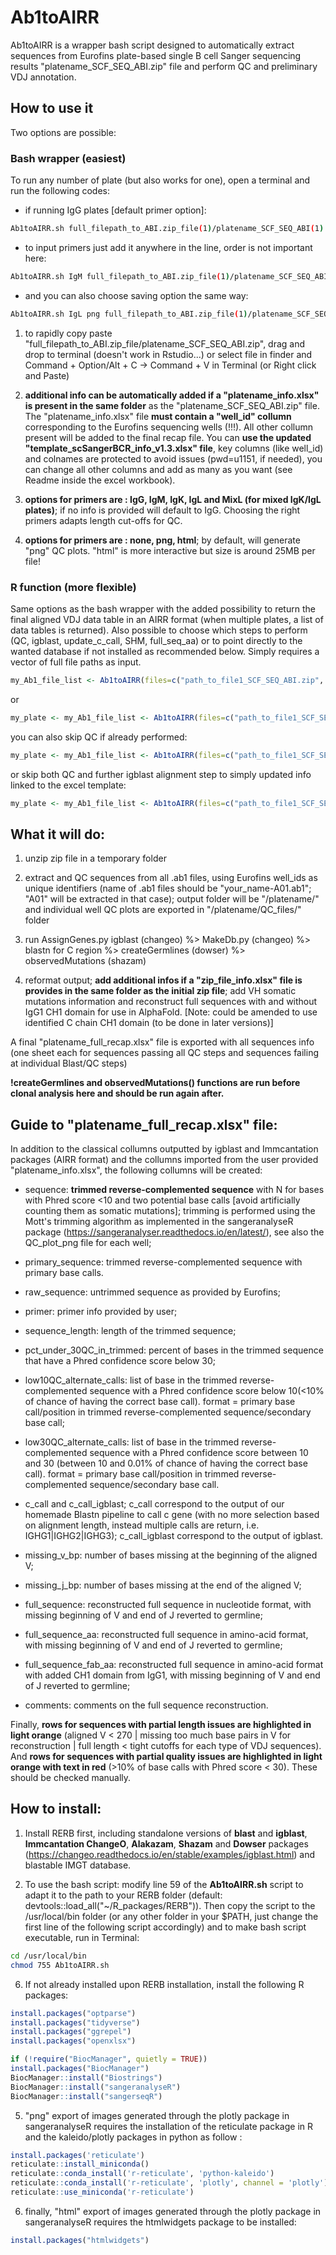 # Ab1toAIRR

Ab1toAIRR is a wrapper bash script designed to automatically extract sequences from Eurofins plate-based single B cell Sanger sequencing results "platename_SCF_SEQ_ABI.zip" file and perform QC and preliminary VDJ annotation.

## How to use it

Two options are possible:

### **Bash wrapper** (easiest)

To run any number of plate (but also works for one), open a terminal and run the following codes:

-   if running IgG plates [default primer option]:

``` bash
Ab1toAIRR.sh full_filepath_to_ABI.zip_file(1)/platename_SCF_SEQ_ABI(1).zip full_filepath_to_ABI.zip_file(2)/platename_SCF_SEQ_ABI(2).zip full_filepath_to_ABI.zip_file(3)/platename_SCF_SEQ_ABI(3).zip
```

-   to input primers just add it anywhere in the line, order is not important here:

``` bash
Ab1toAIRR.sh IgM full_filepath_to_ABI.zip_file(1)/platename_SCF_SEQ_ABI(1).zip full_filepath_to_ABI.zip_file(2)/platename_SCF_SEQ_ABI(2).zip full_filepath_to_ABI.zip_file(3)/platename_SCF_SEQ_ABI(3).zip
```

-   and you can also choose saving option the same way:

``` bash
Ab1toAIRR.sh IgL png full_filepath_to_ABI.zip_file(1)/platename_SCF_SEQ_ABI(1).zip full_filepath_to_ABI.zip_file(2)/platename_SCF_SEQ_ABI(2).zip full_filepath_to_ABI.zip_file(3)/platename_SCF_SEQ_ABI(3).zip
```

1.  to rapidly copy paste "full_filepath_to_ABI.zip_file/platename_SCF_SEQ_ABI.zip", drag and drop to terminal (doesn't work in Rstudio...) or select file in finder and Command + Option/Alt + C -\> Command + V in Terminal (or Right click and Paste)

2.  **additional info can be automatically added if a "platename_info.xlsx" is present in the same folder** as the "platename_SCF_SEQ_ABI.zip" file. The "platename_info.xlsx" file **must contain a "well_id" collumn** corresponding to the Eurofins sequencing wells (!!!). All other collumn present will be added to the final recap file. You can **use the updated "template_scSangerBCR_info_v1.3.xlsx" file**, key columns (like well_id) and colnames are protected to avoid issues (pwd=u1151, if needed), you can change all other columns and add as many as you want (see Readme inside the excel workbook).

3.  **options for primers are : IgG, IgM, IgK, IgL and MixL (for mixed IgK/IgL plates)**; if no info is provided will default to IgG. Choosing the right primers adapts length cut-offs for QC.

4.  **options for primers are : none, png, html**; by default, will generate "png" QC plots. "html" is more interactive but size is around 25MB per file!

### **R function** (more flexible)

Same options as the bash wrapper with the added possibility to return the final aligned VDJ data table in an AIRR format (when multiple plates, a list of data tables is returned). Also possible to choose which steps to perform (QC, igblast, update_c_call, SHM, full_seq_aa) or to point directly to the wanted database if not installed as recommended below. Simply requires a vector of full file paths as input.

``` r
my_Ab1_file_list <- Ab1toAIRR(files=c("path_to_file1_SCF_SEQ_ABI.zip", "path_to_file2_SCF_SEQ_ABI.zip", "path_to_file3_SCF_SEQ_ABI.zip"), primers = "IgG", save = "png", return_df = FALSE)
```

or

``` r
my_plate <- my_Ab1_file_list <- Ab1toAIRR(files=c("path_to_file1_SCF_SEQ_ABI.zip", "path_to_file2_SCF_SEQ_ABI.zip", "path_to_file3_SCF_SEQ_ABI.zip"), primers = "IgG", save = "png", return_df = TRUE)
```

you can also skip QC if already performed:

``` r
my_plate <- my_Ab1_file_list <- Ab1toAIRR(files=c("path_to_file1_SCF_SEQ_ABI.zip", "path_to_file2_SCF_SEQ_ABI.zip", "path_to_file3_SCF_SEQ_ABI.zip"), QC = FALSE, return_df = TRUE)
```

or skip both QC and further igblast alignment step to simply updated info linked to the excel template:

``` r
my_plate <- my_Ab1_file_list <- Ab1toAIRR(files=c("path_to_file1_SCF_SEQ_ABI.zip", "path_to_file2_SCF_SEQ_ABI.zip", "path_to_file3_SCF_SEQ_ABI.zip"), update_info = TRUE, return_df = TRUE)
```

## What it will do:

1.  unzip zip file in a temporary folder

2.  extract and QC sequences from all .ab1 files, using Eurofins well_ids as unique identifiers (name of .ab1 files should be "your_name-A01.ab1"; "A01" will be extracted in that case); output folder will be "/platename/" and individual well QC plots are exported in "/platename/QC_files/" folder

3.  run AssignGenes.py igblast (changeo) %\> MakeDb.py (changeo) %\> blastn for C region %\> createGermlines (dowser) %\> observedMutations (shazam)

4.  reformat output; **add additional infos if a "zip_file_info.xlsx" file is provides in the same folder as the initial zip file**; add VH somatic mutations information and reconstruct full sequences with and without IgG1 CH1 domain for use in AlphaFold. [Note: could be amended to use identified C chain CH1 domain (to be done in later versions)]

A final "platename_full_recap.xlsx" file is exported with all sequences info (one sheet each for sequences passing all QC steps and sequences failing at individual Blast/QC steps)

**!createGermlines and observedMutations() functions are run before clonal analysis here and should be run again after.**

## Guide to "platename_full_recap.xlsx" file:

In addition to the classical collumns outputted by igblast and Immcantation packages (AIRR format) and the collumns imported from the user provided "platename_info.xlsx", the following collumns will be created:

-   sequence: **trimmed reverse-complemented sequence** with N for bases with Phred score \<10 and two potential base calls [avoid artificially counting them as somatic mutations]; trimming is performed using the Mott's trimming algorithm as implemented in the sangeranalyseR package (<https://sangeranalyser.readthedocs.io/en/latest/>), see also the QC_plot_png file for each well;

-   primary_sequence: trimmed reverse-complemented sequence with primary base calls.

-   raw_sequence: untrimmed sequence as provided by Eurofins;

-   primer: primer info provided by user;

-   sequence_length: length of the trimmed sequence;

-   pct_under_30QC_in_trimmed: percent of bases in the trimmed sequence that have a Phred confidence score below 30;

-   low10QC_alternate_calls: list of base in the trimmed reverse-complemented sequence with a Phred confidence score below 10(\<10% of chance of having the correct base call). format = primary base call/position in trimmed reverse-complemented sequence/secondary base call;

-   low30QC_alternate_calls: list of base in the trimmed reverse-complemented sequence with a Phred confidence score between 10 and 30 (between 10 and 0.01% of chance of having the correct base call). format = primary base call/position in trimmed reverse-complemented sequence/secondary base call.

-   c_call and c_call_igblast; c_call correspond to the output of our homemade Blastn pipeline to call c gene (with no more selection based on alignment length, instead multiple calls are return, i.e. IGHG1\|IGHG2\|IGHG3); c_call_igblast correspond to the output of igblast.

-   missing_v_bp: number of bases missing at the beginning of the aligned V;

-   missing_j_bp: number of bases missing at the end of the aligned V;

-   full_sequence: reconstructed full sequence in nucleotide format, with missing beginning of V and end of J reverted to germline;

-   full_sequence_aa: reconstructed full sequence in amino-acid format, with missing beginning of V and end of J reverted to germline;

-   full_sequence_fab_aa: reconstructed full sequence in amino-acid format with added CH1 domain from IgG1, with missing beginning of V and end of J reverted to germline;

-   comments: comments on the full sequence reconstruction.

Finally, **rows for sequences with partial length issues are highlighted in light orange** (aligned V \< 270 \| missing too much base pairs in V for reconstruction \| full length \< tight cutoffs for each type of VDJ sequences). And **rows for sequences with partial quality issues are highlighted in light orange with text in red** (\>10% of base calls with Phred score \< 30). These should be checked manually.

## How to install:

1.  Install RERB first, including standalone versions of **blast** and **igblast**, **Immcantation ChangeO**, **Alakazam**, **Shazam** and **Dowser** packages (<https://changeo.readthedocs.io/en/stable/examples/igblast.html>) and blastable IMGT database.

2.  To use the bash script: modify line 59 of the **Ab1toAIRR.sh** script to adapt it to the path to your RERB folder (default: devtools::load_all("\~/R_packages/RERB")). Then copy the script to the /usr/local/bin folder (or any other folder in your \$PATH, just change the first line of the following script accordingly) and to make bash script executable, run in Terminal:

``` bash
cd /usr/local/bin
chmod 755 Ab1toAIRR.sh
```

6.  If not already installed upon RERB installation, install the following R packages:

``` r
install.packages("optparse") 
install.packages("tidyverse") 
install.packages("ggrepel") 
install.packages("openxlsx")

if (!require("BiocManager", quietly = TRUE)) 
install.packages("BiocManager") 
BiocManager::install("Biostrings") 
BiocManager::install("sangeranalyseR") 
BiocManager::install("sangerseqR")  
```

5.  "png" export of images generated through the plotly package in sangeranalyseR requires the installation of the reticulate package in R and the kaleido/plotly packages in python as follow :

``` r
install.packages('reticulate') 
reticulate::install_miniconda() 
reticulate::conda_install('r-reticulate', 'python-kaleido') 
reticulate::conda_install('r-reticulate', 'plotly', channel = 'plotly') 
reticulate::use_miniconda('r-reticulate')
```

6.  finally, "html" export of images generated through the plotly package in sangeranalyseR requires the htmlwidgets package to be installed:

``` r
install.packages("htmlwidgets")
```
